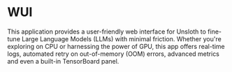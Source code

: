 # WUI
This  application provides a user-friendly web interface for Unsloth to fine-tune Large Language Models (LLMs) with minimal friction. Whether you're exploring on CPU or harnessing the power of GPU, this app offers real-time logs, automated retry on out-of-memory (OOM) errors, advanced metrics and even a built-in TensorBoard panel.
